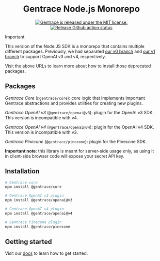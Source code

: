 <!-- TEXT_SECTION:header:START -->
<h1 align="center">
Gentrace Node.js Monorepo
</h1>
<p align="center">
  <a href="https://github.com/gentrace/gentrace-node/blob/master/LICENSE">
    <img src="https://img.shields.io/badge/license-MIT-blue.svg" alt="Gentrace is released under the MIT license." />
  </a>
  <a href="https://github.com/gentrace/gentrace-node/actions/workflows/release-please.yaml">
    <img src="https://github.com/gentrace/gentrace-node/actions/workflows/release-please.yaml/badge.svg" alt="Release Github action status" />
  </a>
</p>
<!-- TEXT_SECTION:header:END -->

> [!IMPORTANT]
> This version of the Node.JS SDK is a monorepo that contains multiple different packages. Previously, we had separated [our v0 branch](https://github.com/gentrace/gentrace-node/tree/v0) and [our v1 branch](https://github.com/gentrace/gentrace-node/tree/v1) to support OpenAI v3 and v4, respectively.
>
> Visit the above URLs to learn more about how to install those deprecated packages.

## Packages

_Gentrace Core_ (`@gentrace/core`): core logic that implements important Gentrace abstractions and provides utilities for creating new plugins.

_Gentrace OpenAI v3_ (`@gentrace/openai@v3`): plugin for the OpenAI v3 SDK. This version is incompatible with v4.

_Gentrace OpenAI v4_ (`@gentrace/openai@v4`): plugin for the OpenAI v4 SDK. This version is incompatible with v3.

_Gentrace Pinecone_ (`@gentrace/pinecone`): plugin for the Pinecone SDK.

**Important note**: this library is meant for server-side usage only, as using it in client-side browser code will expose your secret API key.

## Installation

```bash
# Gentrace core
npm install @gentrace/core

# Gentrace OpenAI v3 plugin
npm install @gentrace/openai@v3

# Gentrace OpenAI v4 plugin
npm install @gentrace/openai@v4

# Gentrace Pinecone plugin
npm install @gentrace/pinecone
```

## Getting started

Visit our [docs](https://gentrace.ai/docs) to learn how to get started.
